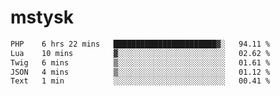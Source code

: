 # mstysk

<!--START_SECTION:waka-->

```txt
PHP    6 hrs 22 mins   ███████████████████████▓░   94.11 %
Lua    10 mins         ▓░░░░░░░░░░░░░░░░░░░░░░░░   02.62 %
Twig   6 mins          ▒░░░░░░░░░░░░░░░░░░░░░░░░   01.61 %
JSON   4 mins          ▒░░░░░░░░░░░░░░░░░░░░░░░░   01.12 %
Text   1 min           ░░░░░░░░░░░░░░░░░░░░░░░░░   00.41 %
```

<!--END_SECTION:waka-->
